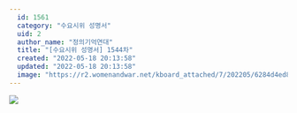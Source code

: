 ```yaml
---
  id: 1561
  category: "수요시위 성명서"
  uid: 2
  author_name: "정의기억연대"
  title: "[수요시위 성명서] 1544차"
  created: "2022-05-18 20:13:58"
  updated: "2022-05-18 20:13:58"
  image: "https://r2.womenandwar.net/kboard_attached/7/202205/6284d4ed848179698355.jpg"
---
```

![](https://r2.womenandwar.net/kboard_attached/7/202205/6284d4ed848179698355.jpg)